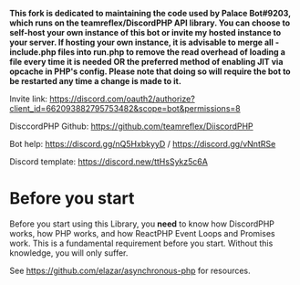**This fork is dedicated to maintaining the code used by Palace Bot#9203, which runs on the teamreflex/DiscordPHP API library. You can choose to self-host your own instance of this bot or invite my hosted instance to your server. If hosting your own instance, it is advisable to merge all -include.php files into run.php to remove the read overhead of loading a file every time it is needed **OR** the preferred method of enabling JIT via opcache in PHP's config. Please note that doing so will require the bot to be restarted any time a change is made to it.**

Invite link: https://discord.com/oauth2/authorize?client_id=662093882795753482&scope=bot&permissions=8

DisccordPHP Github: https://github.com/teamreflex/DiiscordPHP

Bot help: https://discord.gg/nQ5HxbkyyD / https://discord.gg/vNntRSe

Discord template: https://discord.new/ttHsSykz5c6A

# Before you start
Before you start using this Library, you **need** to know how DiscordPHP works, how PHP works, and how ReactPHP Event Loops and Promises work. This is a fundamental requirement before you start. Without this knowledge, you will only suffer.

See https://github.com/elazar/asynchronous-php for resources.
